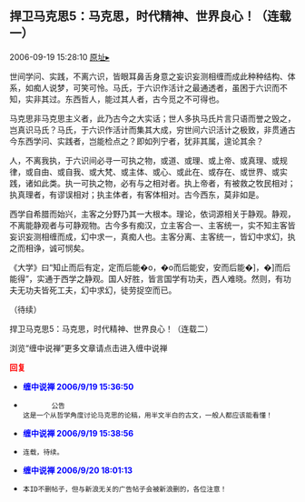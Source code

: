 ## 捍卫马克思5：马克思，时代精神、世界良心！（连载一）
2006-09-19 15:28:10
[原址▸](http://www.fxgan.com/chan_time/2006_07_12/306.htm)



 



 


 


 世间学问、实践，不离六识，皆眼耳鼻舌身意之妄识妄测相缠而成此种种结构、体系，如痴人说梦，可笑可怜。马氏，于六识作活计之最通透者，虽困于六识而不知，实非其过。东西哲人，能过其人者，古今觅之不可得也。


 


  马克思非马克思主义者，此乃古今之大实话；世人多执马氏片言只语而誉之毁之，岂真识马氏？马氏，于六识作活计而集其大成，穷世间六识活计之极致，非贯通古今东西学问、实践者，岂能检点之？即如列宁者，犹非其属，遑论其余？


 


  人，不离我执，于六识间必寻一可执之物，或道、或理、或上帝、或真理、或规律，或自由、或自我、或大梵、或主体、或心、或此在、或存在、或世界、或实践，诸如此类。执一可执之物，必有与之相对者。执上帝者，有被救之牧民相对；执真理者，有谬误相对；执主体者，有客体相对。古今西东，莫非如是。


 


  西学自希腊而始兴，主客之分野乃其一大根本。理论，依词源相关于静观。静观，不离能静观者与可静观物。古今多有痴汉，立主客合一、主客统一，实不知主客皆妄识妄测相缠而成，幻中求一，真痴人也。主客分离、主客统一，皆幻中求幻，执之而相诤，诚可悯矣。


 


  《大学》曰“知止而后有定，定而后能&#xfffd;o，&#xfffd;o而后能安，安而后能&#xfffd;]，&#xfffd;]而后能得”，实通于西学之静观。国人好胜，皆言国学有功夫，西人难晓。然则，有功夫无功夫皆死工夫，幻中求幻，徒劳捉空而已。


 


 （待续）


 


 捍卫马克思5：马克思，时代精神、世界良心！（连载二）


 


 
  浏览“缠中说禅”更多文章请点击进入缠中说禅
 





<font color='red'>**回复**</font>


- **<font color='blue'>缠中说禅 2006/9/19 15:36:50</font>**
- ```
         公告
  这是一个从哲学角度讨论马克思的论稿，用半文半白的古文，一般人都应该能看懂！
  ```
- **<font color='blue'>缠中说禅 2006/9/19 15:38:56</font>**
- ```
  连载，待续。
  ```
- **<font color='blue'>缠中说禅 2006/9/20 18:01:13</font>**
- ```
  本ID不删帖子，但与新浪无关的广告帖子会被新浪删的，各位注意！
  ```
